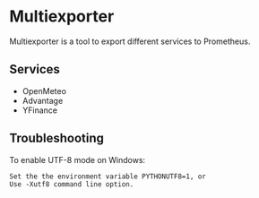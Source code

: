 # Multiexporter

Multiexporter is a tool to export different services to Prometheus.

## Services

- OpenMeteo
- Advantage
- YFinance

## Troubleshooting

To enable UTF-8 mode on Windows:

    Set the the environment variable PYTHONUTF8=1, or
    Use -Xutf8 command line option.

